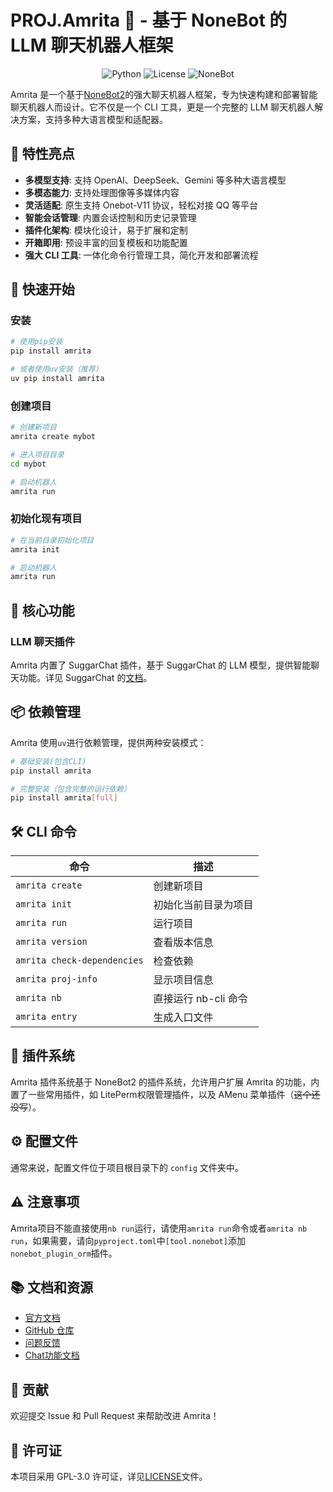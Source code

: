 # PROJ.Amrita 🌸 - 基于 NoneBot 的 LLM 聊天机器人框架

<p align="center">
  <img src="https://img.shields.io/badge/Python-3.10+-blue?logo=python" alt="Python">
  <img src="https://img.shields.io/badge/License-GPL--3.0-orange" alt="License">
  <img src="https://img.shields.io/badge/NoneBot-2.0+-red?logo=nonebot" alt="NoneBot">
</p>

Amrita 是一个基于[NoneBot2](https://nonebot.dev/)的强大聊天机器人框架，专为快速构建和部署智能聊天机器人而设计。它不仅是一个 CLI 工具，更是一个完整的 LLM 聊天机器人解决方案，支持多种大语言模型和适配器。

## 🌟 特性亮点

- **多模型支持**: 支持 OpenAI、DeepSeek、Gemini 等多种大语言模型
- **多模态能力**: 支持处理图像等多媒体内容
- **灵活适配**: 原生支持 Onebot-V11 协议，轻松对接 QQ 等平台
- **智能会话管理**: 内置会话控制和历史记录管理
- **插件化架构**: 模块化设计，易于扩展和定制
- **开箱即用**: 预设丰富的回复模板和功能配置
- **强大 CLI 工具**: 一体化命令行管理工具，简化开发和部署流程

## 🚀 快速开始

### 安装

```bash
# 使用pip安装
pip install amrita

# 或者使用uv安装（推荐）
uv pip install amrita
```

### 创建项目

```bash
# 创建新项目
amrita create mybot

# 进入项目目录
cd mybot

# 启动机器人
amrita run
```

### 初始化现有项目

```bash
# 在当前目录初始化项目
amrita init

# 启动机器人
amrita run
```

## 🧠 核心功能

### LLM 聊天插件

Amrita 内置了 SuggarChat 插件，基于 SuggarChat 的 LLM 模型，提供智能聊天功能。详见 SuggarChat 的[文档](https://docs.suggar.top/project/suggarchat/)。

## 📦 依赖管理

Amrita 使用`uv`进行依赖管理，提供两种安装模式：

```bash
# 基础安装(包含CLI)
pip install amrita

# 完整安装（包含完整的运行依赖）
pip install amrita[full]
```

## 🛠️ CLI 命令

| 命令                        | 描述                 |
| --------------------------- | -------------------- |
| `amrita create`             | 创建新项目           |
| `amrita init`               | 初始化当前目录为项目 |
| `amrita run`                | 运行项目             |
| `amrita version`            | 查看版本信息         |
| `amrita check-dependencies` | 检查依赖             |
| `amrita proj-info`          | 显示项目信息         |
| `amrita nb`                 | 直接运行 nb-cli 命令 |
| `amrita entry`             | 生成入口文件 |

## 🧩 插件系统

Amrita 插件系统基于 NoneBot2 的插件系统，允许用户扩展 Amrita 的功能，内置了一些常用插件，如 LitePerm权限管理插件，以及 AMenu 菜单插件（~~这个还没写~~）。

## ⚙️ 配置文件

通常来说，配置文件位于项目根目录下的 `config` 文件夹中。

## ⚠️ 注意事项

Amrita项目不能直接使用`nb run`运行，请使用`amrita run`命令或者`amrita nb run`，如果需要，请向`pyproject.toml`中`[tool.nonebot]`添加`nonebot_plugin_orm`插件。


## 📚 文档和资源

- [官方文档](https://amrita.suggar.top)
- [GitHub 仓库](https://github.com/LiteSuggarDEV/Amrita)
- [问题反馈](https://github.com/LiteSuggarDEV/Amrita/issues)
- [Chat功能文档](https://docs.suggar.top/project/suggarchat/)

## 🤝 贡献

欢迎提交 Issue 和 Pull Request 来帮助改进 Amrita！

## 📄 许可证

本项目采用 GPL-3.0 许可证，详见[LICENSE](LICENSE)文件。
